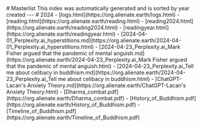 <head>
<script async src="https://analytics.goinghome.earth/script.js" data-website-id="519b085c-73db-408b-bf40-6cb4d158dfbc"></script>
</head>
# Masterlist
This index was automatically generated and is sorted by year created
---
# 2024
- [logs.html](https://org.alienate.earth/logs.html)
- [reading.html](https://org.alienate.earth/reading.html)
- [reading2024.html](https://org.alienate.earth/reading2024.html)
- [readingyear.html](https://org.alienate.earth/readingyear.html)
- [2024-04-01_Perplexity.ai_hyperstitions.md](https://org.alienate.earth/2024-04-01_Perplexity.ai_hyperstitions.html)
- [2024-04-23_Perplexity.ai_Mark Fisher argued that the pandemic of mental anguish.md](https://org.alienate.earth/2024-04-23_Perplexity.ai_Mark Fisher argued that the pandemic of mental anguish.html)
- [2024-04-23_Perplexity.ai_Tell me about celibacy in buddhism.md](https://org.alienate.earth/2024-04-23_Perplexity.ai_Tell me about celibacy in buddhism.html)
- [ChatGPT-Lacan's Anxiety Theory.md](https://org.alienate.earth/ChatGPT-Lacan's Anxiety Theory.html)
- [Dharma_combat.pdf](https://org.alienate.earth/Dharma_combat.pdf)
- [History_of_Buddhism.pdf](https://org.alienate.earth/History_of_Buddhism.pdf)
- [Timeline_of_Buddhism.pdf](https://org.alienate.earth/Timeline_of_Buddhism.pdf)

